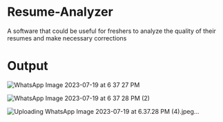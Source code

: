 # Resume-Analyzer
A software that could be useful for freshers to analyze the quality of their resumes and make necessary corrections

# Output

![WhatsApp Image 2023-07-19 at 6 37 27 PM](https://github.com/nikhil-m-v/Resume-Analyzer/assets/170814535/f6152cff-d595-49fd-a7e3-9186426f883e)

![WhatsApp Image 2023-07-19 at 6 37 28 PM (2)](https://github.com/nikhil-m-v/Resume-Analyzer/assets/170814535/0ecd5773-426c-4f51-9099-8b9cccbd1fb6)

![Uploading WhatsApp Image 2023-07-19 at 6.37.28 PM (4).jpeg…]()
